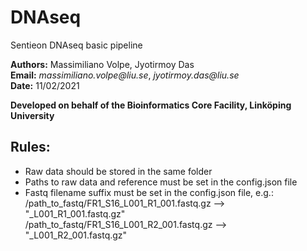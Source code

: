 # DNAseq
Sentieon DNAseq basic pipeline

__Authors:__ Massimiliano Volpe, Jyotirmoy Das\
__Email:__ _massimiliano.volpe@liu.se_, _jyotirmoy.das@liu.se_\
__Date:__ 11/02/2021

__Developed on behalf of the Bioinformatics Core Facility, Linköping University__

## Rules:
- Raw data should be stored in the same folder
- Paths to raw data and reference must be set in the config.json file
- Fastq filename suffix must be set in the config.json file, e.g.:\
  /path_to_fastq/FR1_S16_L001_R1_001.fastq.gz --> "_L001_R1_001.fastq.gz"\
  /path_to_fastq/FR1_S16_L001_R2_001.fastq.gz --> "_L001_R2_001.fastq.gz"
  
[//]: # (This is a comment.)
[//]: # (pull request test from Clinical-Genomics-Linkoping: https://github.com/Clinical-Genomics-Linkoping/Twist_DNA)
